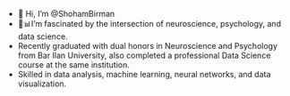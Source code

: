 - 👋 Hi, I’m @ShohamBirman
- 🧠📊I’m fascinated by the intersection of neuroscience, psychology, and data science.
- Recently graduated with dual honors in Neuroscience and Psychology from Bar Ilan University, also completed a professional Data Science course at the same institution.
- Skilled in data analysis, machine learning, neural networks, and data visualization.

<!---
ShohamBirman/ShohamBirman is a ✨ special ✨ repository because its `README.md` (this file) appears on your GitHub profile.
You can click the Preview link to take a look at your changes.
--->
